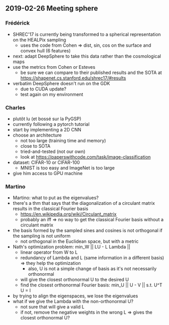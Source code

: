 ## 2019-02-26 Meeting sphere

### Frédérick

* SHREC'17 is currently being transformed to a spherical representation on the HEALPix sampling
	* uses the code from Cohen => dist, sin, cos on the surface and convex hull (6 features)
* next: adapt DeepSphere to take this data rather than the cosmological maps
* use the metrics from Cohen or Esteves
	* be sure we can compare to their published results and the SOTA at https://shapenet.cs.stanford.edu/shrec17/#results
* verbatim DeepSphere doesn't run on the GDK
	* due to CUDA update?
	* test again on my environment

### Charles

* plutôt lu (et bossé sur la PyGSP)
* currently following a pytorch tutorial
* start by implementing a 2D CNN
* choose an architecture
	* not too large (training time and memory)
	* close to SOTA
	* tried-and-tested (not our own)
	* look at https://paperswithcode.com/task/image-classification
* dataset: CIFAR-10 or CIFAR-100
	* MNIST is too easy and ImageNet is too large
* give him access to GPU machine

### Martino

* Martino: what to put as the eigenvalues?
* there's a thm that says that the diagonalization of a circulant matrix results in the classical Fourier basis
	* https://en.wikipedia.org/wiki/Circulant_matrix
	* probably an iff => no way to get the classical Fourier basis without a circulant matrix
* the basis formed by the sampled sines and cosines is not orthogonal if the sampling is not uniform
	* not orthogonal in the Euclidean space, but with a metric
* Nath's optimization problem: min_W || LU - L Lambda ||
	* linear operator from W to L
	* redundancy of Lambda and L (same information in a different basis) => they help the optimization
		* also, U is not a simple change of basis as it's not necessarily orthonormal
	* will give the closest orthonormal U to the desired U
	* find the closest orthonormal Fourier basis: min_U || U - V || s.t. U^T U = I
* by trying to align the eigenspaces, we lose the eigenvalues
* what if we give the Lambda with the non-orthonormal U?
	* not sure that will give a valid L
	* if not, remove the negative weights in the wrong L => gives the closest orthonormal U?
